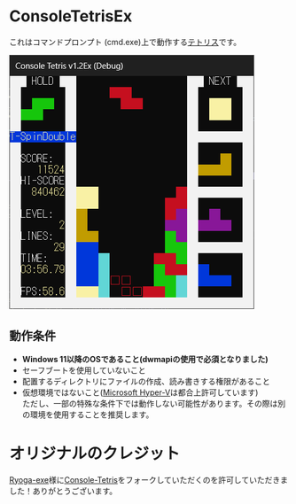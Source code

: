 # ConsoleTetrisEx

これはコマンドプロンプト (cmd.exe)上で動作する[テトリス](https://tetris.com)です。

![スクリーンショット](screenshots/screenshot.png)

## 動作条件
- **Windows 11以降のOSであること(dwmapiの使用で必須となりました)**
- セーフブートを使用していないこと
- 配置するディレクトリにファイルの作成、読み書きする権限があること
- 仮想環境ではないこと([Microsoft Hyper-V](https://learn.microsoft.com/windows-server/virtualization/hyper-v/hyper-v-overview?pivots=windows)は都合上許可しています)<br>
ただし、一部の特殊な条件下では動作しない可能性があります。その際は別の環境を使用することを推奨します。

# オリジナルのクレジット
[Ryoga-exe](https://github.com/Ryoga-exe)様に[Console-Tetris](https://github.com/Ryoga-exe/Console-Tetris/)をフォークしていただくのを許可していただきました！ありがとうございます。
